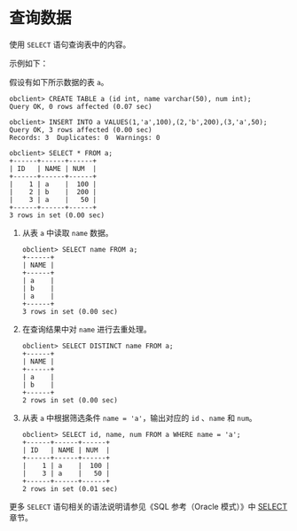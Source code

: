 查询数据 
=========================

使用 `SELECT` 语句查询表中的内容。

示例如下：

假设有如下所示数据的表 `a`。

    obclient> CREATE TABLE a (id int, name varchar(50), num int);
    Query OK, 0 rows affected (0.07 sec)
    
    obclient> INSERT INTO a VALUES(1,'a',100),(2,'b',200),(3,'a',50);
    Query OK, 3 rows affected (0.00 sec)
    Records: 3  Duplicates: 0  Warnings: 0
    
    obclient> SELECT * FROM a;
    +------+------+------+
    | ID   | NAME | NUM  |
    +------+------+------+
    |    1 | a    |  100 |
    |    2 | b    |  200 |
    |    3 | a    |   50 |
    +------+------+------+
    3 rows in set (0.00 sec)



1. 从表 `a` 中读取 `name` 数据。

       obclient> SELECT name FROM a;
       +------+
       | NAME |
       +------+
       | a    |
       | b    |
       | a    |
       +------+
       3 rows in set (0.00 sec)

   

2. 在查询结果中对 `name` 进行去重处理。

       obclient> SELECT DISTINCT name FROM a;
       +------+
       | NAME |
       +------+
       | a    |
       | b    |
       +------+
       2 rows in set (0.00 sec)

   

3. 从表 `a` 中根据筛选条件 `name = 'a'`，输出对应的 `id` 、`name` 和 `num`。

       obclient> SELECT id, name, num FROM a WHERE name = 'a';
       +------+------+------+
       | ID   | NAME | NUM  |
       +------+------+------+
       |    1 | a    |  100 |
       |    3 | a    |   50 |
       +------+------+------+
       2 rows in set (0.01 sec)

   




更多 `SELECT` 语句相关的语法说明请参见《SQL 参考（Oracle 模式）》中 [SELECT](/zh-CN/11.sql-reference-oracle-mode/9.sql-statement-1/2.DML/7.SELECT-1.md)章节。
